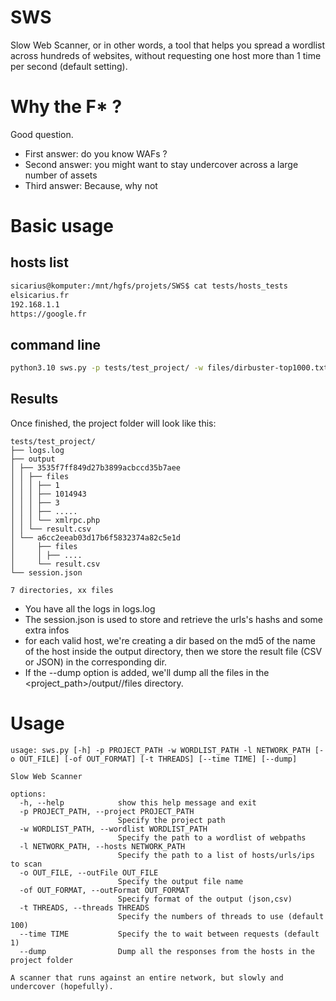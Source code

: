 # SWS
Slow Web Scanner, or in other words, a tool that helps you spread a wordlist across hundreds of websites, without requesting one host more than 1 time per second (default setting).

# Why the F* ?
Good question.
- First answer: do you know WAFs ?
- Second answer: you might want to stay undercover across a large number of assets
- Third answer: Because, why not

# Basic usage

## hosts list
```bash
sicarius@komputer:/mnt/hgfs/projets/SWS$ cat tests/hosts_tests
elsicarius.fr
192.168.1.1
https://google.fr
```

## command line

```bash
python3.10 sws.py -p tests/test_project/ -w files/dirbuster-top1000.txt -l tests/hosts_tests --time 1 -of csv -o test --dump
```
## Results

Once finished, the project folder will look like this:

```
tests/test_project/
├── logs.log
├── output
│ ├── 3535f7ff849d27b3899acbccd35b7aee
│ │ ├── files
│ │ │ ├── 1
│ │ │ ├── 1014943
│ │ │ ├── 3
│ │ │ ├── .....
│ │ │ └── xmlrpc.php
│ │ └── result.csv
│ └── a6cc2eeab03d17b6f5832374a82c5e1d
│     ├── files
│     │ ├── ....
│     └── result.csv
└── session.json

7 directories, xx files
```

- You have all the logs in logs.log
- The session.json is used to store and retrieve the urls's hashs and some extra infos
- for each valid host, we're creating a dir based on the md5 of the name of the host inside the output directory, then we store the result file (CSV or JSON) in the corresponding dir.
- If the --dump option is added, we'll dump all the files in the <project_path>/output/<hash>/files directory.


# Usage

```
usage: sws.py [-h] -p PROJECT_PATH -w WORDLIST_PATH -l NETWORK_PATH [-o OUT_FILE] [-of OUT_FORMAT] [-t THREADS] [--time TIME] [--dump]

Slow Web Scanner

options:
  -h, --help            show this help message and exit
  -p PROJECT_PATH, --project PROJECT_PATH
                        Specify the project path
  -w WORDLIST_PATH, --wordlist WORDLIST_PATH
                        Specify the path to a wordlist of webpaths
  -l NETWORK_PATH, --hosts NETWORK_PATH
                        Specify the path to a list of hosts/urls/ips to scan
  -o OUT_FILE, --outFile OUT_FILE
                        Specify the output file name
  -of OUT_FORMAT, --outFormat OUT_FORMAT
                        Specify format of the output (json,csv)
  -t THREADS, --threads THREADS
                        Specify the numbers of threads to use (default 100)
  --time TIME           Specify the to wait between requests (default 1)
  --dump                Dump all the responses from the hosts in the project folder

A scanner that runs against an entire network, but slowly and undercover (hopefully).
```
